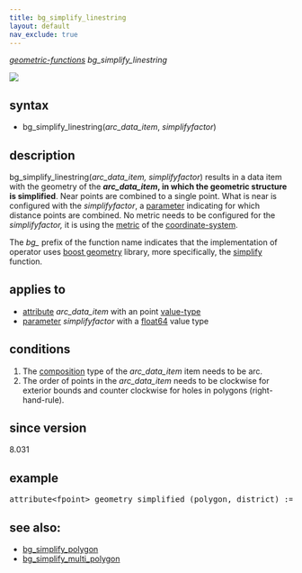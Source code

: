 ```yaml
---
title: bg_simplify_linestring
layout: default
nav_exclude: true
---
```

*[geometric-functions](geometric-functions) bg_simplify_linestring*

![](../assets/img/GUI/bg_simplify_linestring.png)

## syntax

- bg_simplify_linestring(*arc_data_item*, *simplifyfactor*)

## description

bg_simplify_linestring(*arc_data_item, simplifyfactor*) results in a data item with the geometry of the <B>*arc_data_item*, in which the geometric structure is simplified</B>. Near points are combined to a single point. What is near is configured with the *simplifyfactor*, a [parameter](parameter) indicating for which distance points are combined. No metric needs to be configured for the *simplifyfactor,* it is using the [metric](metric) of the [coordinate-system](coordinate-system).

The *bg_* prefix of the function name indicates that the implementation of operator uses [boost geometry](https://www.boost.org/doc/libs/1_80_0/libs/geometry/doc/html/index.html)
library, more specifically, the [simplify](https://www.boost.org/doc/libs/1_80_0/libs/geometry/doc/html/geometry/reference/algorithms/simplify/simplify_3.html) function.

## applies to

- [attribute](attribute) *arc_data_item* with an point [value-type](value-type)
- [parameter](parameter) *simplifyfactor* with a [float64](float64) value type

## conditions

1. The [composition](composition) type of the *arc_data_item* item needs to be arc.
2. The order of points in the *arc_data_item* needs to be clockwise for exterior bounds and counter clockwise for holes in polygons (right-hand-rule).

## since version

8.031

## example
<pre>
attribute&lt;fpoint&gt; geometry_simplified (polygon, district) := <B>bg_simplify_linestring(</B>road/geometry, 10.0<B>)</B>;
</pre>

## see also:
- [bg_simplify_polygon](bg_simplify_polygon)
- [bg_simplify_multi_polygon](bg_simplify_multi_polygon)